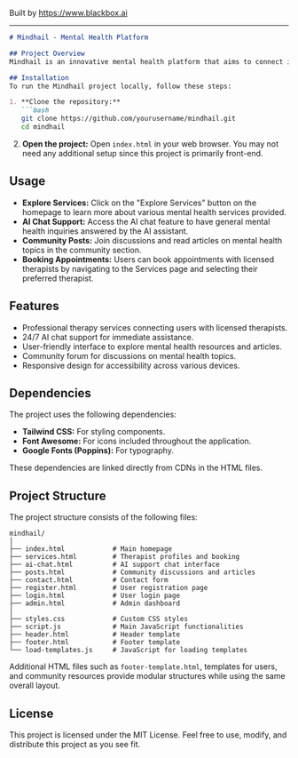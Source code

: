 
Built by https://www.blackbox.ai

---

```markdown
# Mindhail - Mental Health Platform

## Project Overview
Mindhail is an innovative mental health platform that aims to connect individuals with professional therapists and provide AI-powered tools that support mental well-being. The platform promotes accessible and affordable mental health support, bridging the gap between user needs and quality mental health resources.

## Installation
To run the Mindhail project locally, follow these steps:

1. **Clone the repository:**
   ```bash
   git clone https://github.com/yourusername/mindhail.git
   cd mindhail
   ```

2. **Open the project:**
   Open `index.html` in your web browser. You may not need any additional setup since this project is primarily front-end.

## Usage
- **Explore Services:** Click on the "Explore Services" button on the homepage to learn more about various mental health services provided.
- **AI Chat Support:** Access the AI chat feature to have general mental health inquiries answered by the AI assistant.
- **Community Posts:** Join discussions and read articles on mental health topics in the community section.
- **Booking Appointments:** Users can book appointments with licensed therapists by navigating to the Services page and selecting their preferred therapist.

## Features
- Professional therapy services connecting users with licensed therapists.
- 24/7 AI chat support for immediate assistance.
- User-friendly interface to explore mental health resources and articles.
- Community forum for discussions on mental health topics.
- Responsive design for accessibility across various devices.

## Dependencies
The project uses the following dependencies:
- **Tailwind CSS:** For styling components.
- **Font Awesome:** For icons included throughout the application.
- **Google Fonts (Poppins):** For typography.

These dependencies are linked directly from CDNs in the HTML files. 

## Project Structure
The project structure consists of the following files:

```
mindhail/
│
├── index.html            # Main homepage
├── services.html         # Therapist profiles and booking
├── ai-chat.html          # AI support chat interface
├── posts.html            # Community discussions and articles
├── contact.html          # Contact form
├── register.html         # User registration page
├── login.html            # User login page
├── admin.html            # Admin dashboard
│
├── styles.css            # Custom CSS styles
├── script.js             # Main JavaScript functionalities
├── header.html           # Header template
├── footer.html           # Footer template
└── load-templates.js     # JavaScript for loading templates
```

Additional HTML files such as `footer-template.html`, templates for users, and community resources provide modular structures while using the same overall layout.

## License
This project is licensed under the MIT License. Feel free to use, modify, and distribute this project as you see fit.
```